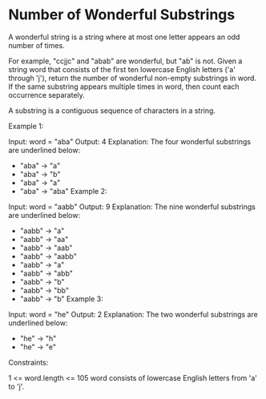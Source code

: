 # Number of Wonderful Substrings

A wonderful string is a string where at most one letter appears an odd number of times.

For example, "ccjjc" and "abab" are wonderful, but "ab" is not.
Given a string word that consists of the first ten lowercase English letters ('a' through 'j'), return the number of wonderful non-empty substrings in word. If the same substring appears multiple times in word, then count each occurrence separately.

A substring is a contiguous sequence of characters in a string.

 

Example 1:

Input: word = "aba"
Output: 4
Explanation: The four wonderful substrings are underlined below:
- "aba" -> "a"
- "aba" -> "b"
- "aba" -> "a"
- "aba" -> "aba"
Example 2:

Input: word = "aabb"
Output: 9
Explanation: The nine wonderful substrings are underlined below:
- "aabb" -> "a"
- "aabb" -> "aa"
- "aabb" -> "aab"
- "aabb" -> "aabb"
- "aabb" -> "a"
- "aabb" -> "abb"
- "aabb" -> "b"
- "aabb" -> "bb"
- "aabb" -> "b"
Example 3:

Input: word = "he"
Output: 2
Explanation: The two wonderful substrings are underlined below:
- "he" -> "h"
- "he" -> "e"
 

Constraints:

1 <= word.length <= 105
word consists of lowercase English letters from 'a' to 'j'.